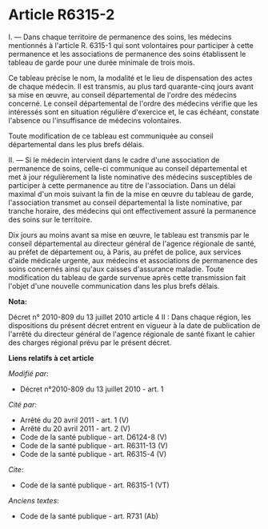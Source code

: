 # Article R6315-2

I. ― Dans chaque territoire de permanence des soins, les médecins mentionnés à l'article R. 6315-1 qui sont volontaires pour
participer à cette permanence et les associations de permanence des soins établissent le tableau de garde pour une durée
minimale de trois mois.

Ce tableau précise le nom, la modalité et le lieu de dispensation des actes de chaque médecin. Il est transmis, au plus tard
quarante-cinq jours avant sa mise en œuvre, au conseil départemental de l'ordre des médecins concerné. Le conseil
départemental de l'ordre des médecins vérifie que les intéressés sont en situation régulière d'exercice et, le cas échéant,
constate l'absence ou l'insuffisance de médecins volontaires.

Toute modification de ce tableau est communiquée au conseil départemental dans les plus brefs délais.

II. ― Si le médecin intervient dans le cadre d'une association de permanence de soins, celle-ci communique au conseil
départemental et met à jour régulièrement la liste nominative des médecins susceptibles de participer à cette permanence au
titre de l'association. Dans un délai maximal d'un mois suivant la fin de la mise en œuvre du tableau de garde, l'association
transmet au conseil départemental la liste nominative, par tranche horaire, des médecins qui ont effectivement assuré la
permanence des soins sur le territoire.

Dix jours au moins avant sa mise en œuvre, le tableau est transmis par le conseil départemental au directeur général de
l'agence régionale de santé, au préfet de département ou, à Paris, au préfet de police, aux services d'aide médicale urgente,
aux médecins et associations de permanence des soins concernés ainsi qu'aux caisses d'assurance maladie. Toute modification
du tableau de garde survenue après cette transmission fait l'objet d'une nouvelle communication dans les plus brefs délais.

**Nota:**

Décret n° 2010-809 du 13 juillet 2010 article 4 II : Dans chaque région, les dispositions du présent décret entrent en
vigueur à la date de publication de l'arrêté du directeur général de l'agence régionale de santé fixant le cahier des charges
régional prévu par le présent décret.

**Liens relatifs à cet article**

_Modifié par_:

  - Décret n°2010-809 du 13 juillet 2010 - art. 1

_Cité par_:

  - Arrêté du 20 avril 2011 - art. 1 (V)
  - Arrêté du 20 avril 2011 - art. 2 (V)
  - Code de la santé publique - art. D6124-8 (V)
  - Code de la santé publique - art. R6311-13 (V)
  - Code de la santé publique - art. R6315-4 (V)

_Cite_:

  - Code de la santé publique - art. R6315-1 (VT)

_Anciens textes_:

  - Code de la santé publique - art. R731 (Ab)
